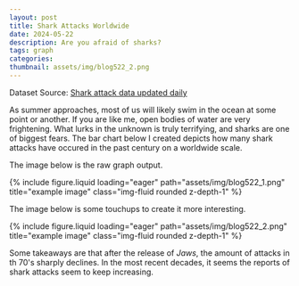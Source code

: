 ```yaml
---
layout: post
title: Shark Attacks Worldwide
date: 2024-05-22
description: Are you afraid of sharks?
tags: graph
categories:
thumbnail: assets/img/blog522_2.png
---
```


Dataset Source: [Shark attack data updated daily](https://data.world/siyeh/shark-attack-data-updated-daily)

As summer approaches, most of us will likely swim in the ocean at some point or another. If you are like me, open bodies of water are very frightening. What lurks in the unknown is truly terrifying, and sharks are one of biggest fears. The bar chart below I created depicts how many shark attacks have occured in the past century on a worldwide scale.

The image below is the raw graph output.
<div class="row">
    <div class="col-sm mt-3 mt-md-0">
        {% include figure.liquid loading="eager" path="assets/img/blog522_1.png" title="example image" class="img-fluid rounded z-depth-1" %}
    </div>
</div>

The image below is some touchups to create it more interesting.
<div class="row">
    <div class="col-sm mt-3 mt-md-0">
        {% include figure.liquid loading="eager" path="assets/img/blog522_2.png" title="example image" class="img-fluid rounded z-depth-1" %}
    </div>
</div>

Some takeaways are that after the release of *Jaws*, the amount of attacks in th 70's sharply declines. In the most recent decades, it seems the reports of shark attacks seem to keep increasing.